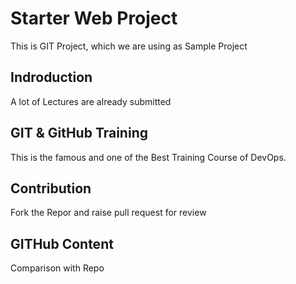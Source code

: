# Starter Web Project
This is GIT Project, which we are using as Sample Project


## Indroduction
A lot of Lectures are  already submitted

## GIT & GitHub Training
This is the famous and one of the Best Training Course of DevOps.

## Contribution
Fork the Repor and raise pull request for review

## GITHub Content
Comparison with Repo